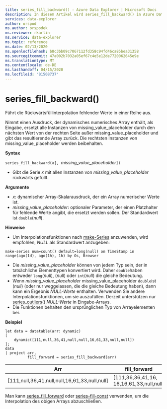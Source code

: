 ```yaml
---
title: series_fill_backward() - Azure Data Explorer | Microsoft Docs
description: In diesem Artikel wird series_fill_backward() in Azure Data Explorer beschrieben.
services: data-explorer
author: orspod
ms.author: orspodek
ms.reviewer: rkarlin
ms.service: data-explorer
ms.topic: reference
ms.date: 02/13/2020
ms.openlocfilehash: b8c3bb09c7067112fd358c94fd46ca85bea31358
ms.sourcegitcommit: 47a002b7032a05ef67c4e5e12de7720062645e9e
ms.translationtype: MT
ms.contentlocale: de-DE
ms.lasthandoff: 04/15/2020
ms.locfileid: "81508737"
---
```

# <a name="series_fill_backward"></a>series_fill_backward()

Führt die Rückwärtsfüllinterpolation fehlender Werte in einer Reihe aus.

Nimmt einen Ausdruck, der dynamisches numerisches Array enthält, als Eingabe, ersetzt alle Instanzen von missing_value_placeholder durch den nächsten Wert von der rechten Seite außer missing_value_placeholder und gibt das resultierende Array zurück. Die rechtsten Instanzen von missing_value_placeholder werden beibehalten.

**Syntax**

`series_fill_backward(`*x*`[, `*missing_value_placeholder*`])`
* Gibt die Serie *x* mit allen Instanzen von *missing_value_placeholder* rückwärts gefüllt.

**Argumente**

* *x*: dynamischer Array-Skalarausdruck, der ein Array numerischer Werte ist.
* *missing_value_placeholder*: optionaler Parameter, der einen Platzhalter für fehlende Werte angibt, die ersetzt werden sollen. Der Standardwert ist `double`(*null*).

**Hinweise**

* Um Interpolationsfunktionen nach [make-Series](make-seriesoperator.md) anzuwenden, wird empfohlen, *NULL* als Standardwert anzugeben: 

```kusto
make-series num=count() default=long(null) on TimeStamp in range(ago(1d), ago(1h), 1h) by Os, Browser
```

* Die *missing_value_placeholder* können von jedem Typ sein, der in tatsächliche Elementtypen konvertiert wird. Daher `double`haben entweder `long`(*null*), (*null*) oder `int`(*null*) die gleiche Bedeutung.
* Wenn *missing_value_placeholder* missing_value_placeholder `double`ist (*null*) (oder nur weggelassen, die die gleiche Bedeutung haben), dann kann ein Ergebnis *NULL-Werte* enthalten. Verwenden Sie andere Interpolationsfunktionen, um sie auszufüllen. Derzeit unterstützen nur [series_outliers()](series-outliersfunction.md) *NULL-Werte* in Eingabe-Arrays.
* Die Funktionen behalten den ursprünglichen Typ von Arrayelementen bei.

**Beispiel**

```kusto
let data = datatable(arr: dynamic)
[
    dynamic([111,null,36,41,null,null,16,61,33,null,null])   
];
data 
| project arr, 
          fill_forward = series_fill_backward(arr)

```

|Arr|fill_forward|
|---|---|
|[111,null,36,41,null,null,16,61,33,null,null]|[111,36,36,41,16, 16,16,61,33,null,null]|

  
Man kann [series_fill_forward](series-fill-forwardfunction.md) oder [series-fill-const](series-fill-constfunction.md) verwenden, um die Interpolation des obigen Arrays abzuschließen.